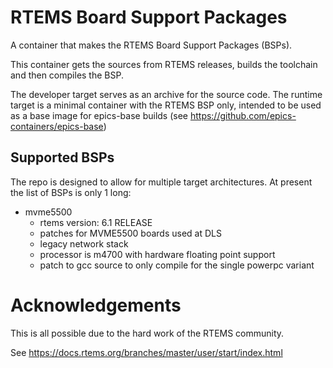 RTEMS Board Support Packages
============================

A container that makes the RTEMS Board Support Packages (BSPs).

This container gets the sources from RTEMS releases, builds the toolchain and then compiles the BSP.

The developer target serves as an archive for the source code. The runtime target is a minimal container with the RTEMS BSP only, intended to be used as a base image for epics-base builds (see https://github.com/epics-containers/epics-base)

Supported BSPs
--------------

The repo is designed to allow for multiple target architectures. At present the list of BSPs is only 1 long:

- mvme5500
  - rtems version: 6.1 RELEASE
  - patches for MVME5500 boards used at DLS
  - legacy network stack
  - processor is m4700 with hardware floating point support
  - patch to gcc source to only compile for the single powerpc variant


Acknowledgements
================

This is all possible due to the hard work of the RTEMS community.

See https://docs.rtems.org/branches/master/user/start/index.html
